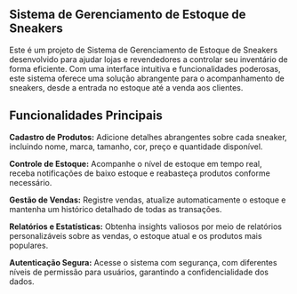 
## Sistema de Gerenciamento de Estoque de Sneakers
Este é um projeto de Sistema de Gerenciamento de Estoque de Sneakers desenvolvido para ajudar lojas e revendedores a controlar seu inventário de forma eficiente. Com uma interface intuitiva e funcionalidades poderosas, este sistema oferece uma solução abrangente para o acompanhamento de sneakers, desde a entrada no estoque até a venda aos clientes.

## Funcionalidades Principais
**Cadastro de Produtos:** Adicione detalhes abrangentes sobre cada sneaker, incluindo nome, marca, tamanho, cor, preço e quantidade disponível.

**Controle de Estoque:** Acompanhe o nível de estoque em tempo real, receba notificações de baixo estoque e reabasteça produtos conforme necessário.

**Gestão de Vendas:** Registre vendas, atualize automaticamente o estoque e mantenha um histórico detalhado de todas as transações.

**Relatórios e Estatísticas:** Obtenha insights valiosos por meio de relatórios personalizáveis sobre as vendas, o estoque atual e os produtos mais populares.

**Autenticação Segura:** Acesse o sistema com segurança, com diferentes níveis de permissão para usuários, garantindo a confidencialidade dos dados.
